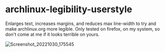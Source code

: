 # archlinux-legibility-userstyle

Enlarges text, increases margins, and reduces max line-width to try and make archlinux.org more legible. Only tested on firefox, on my system, so don't come at me if it looks terrible on yours.

![Screenshot_20221030_175545](https://user-images.githubusercontent.com/8893713/198905894-4e5d015c-a5cf-45c1-a2b5-6c93b9041bef.png)
